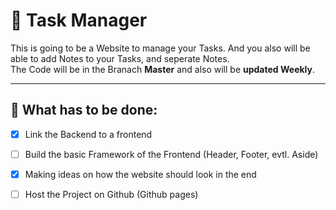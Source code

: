 # 📝 Task Manager

This is going to be a Website to manage your Tasks. And you also will be able to add Notes to your Tasks, and seperate Notes. <br>
The Code will be in the Branach **Master** and also will be **updated Weekly**. <br>

---

## 🎯 What has to be done:
- [X] Link the Backend to a frontend
- [ ] Build the basic Framework of the Frontend (Header, Footer, evtl. Aside)

- [X] Making ideas on how the website should look in the end
- [ ] Host the Project on Github (Github pages)

